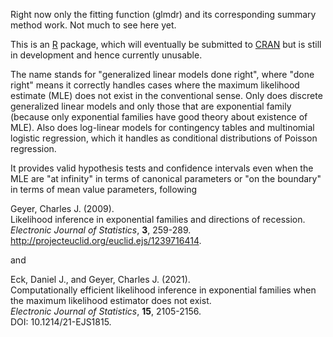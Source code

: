 Right now only the fitting function (glmdr) and its corresponding
summary method work.  Not much to see here yet.

This is an [R](https://www.r-project.org/) package, which will eventually
be submitted to [CRAN](https://cran.r-project.org/) but is still in development
and hence currently unusable.

The name stands for "generalized linear models done right", where "done right"
means it correctly handles cases where the maximum likelihood estimate (MLE)
does not exist in the conventional sense.  Only does discrete generalized
linear models
and only those that are exponential family (because only exponential
families have good theory about existence of MLE).  Also does log-linear
models for contingency tables and multinomial logistic regression, which
it handles as conditional distributions of Poisson regression.

It provides valid hypothesis tests and confidence intervals even when the
MLE are "at infinity" in terms of canonical parameters or "on the boundary"
in terms of mean value parameters, following

Geyer, Charles J. (2009).  
Likelihood inference in exponential families and directions of recession.  
*Electronic Journal of Statistics*, **3**, 259-289.  
http://projecteuclid.org/euclid.ejs/1239716414.

and

Eck, Daniel J., and Geyer, Charles J. (2021).  
Computationally efficient likelihood inference in exponential families 
when the maximum likelihood estimator does not exist.  
*Electronic Journal of Statistics*, **15**, 2105-2156.  
DOI: 10.1214/21-EJS1815.


